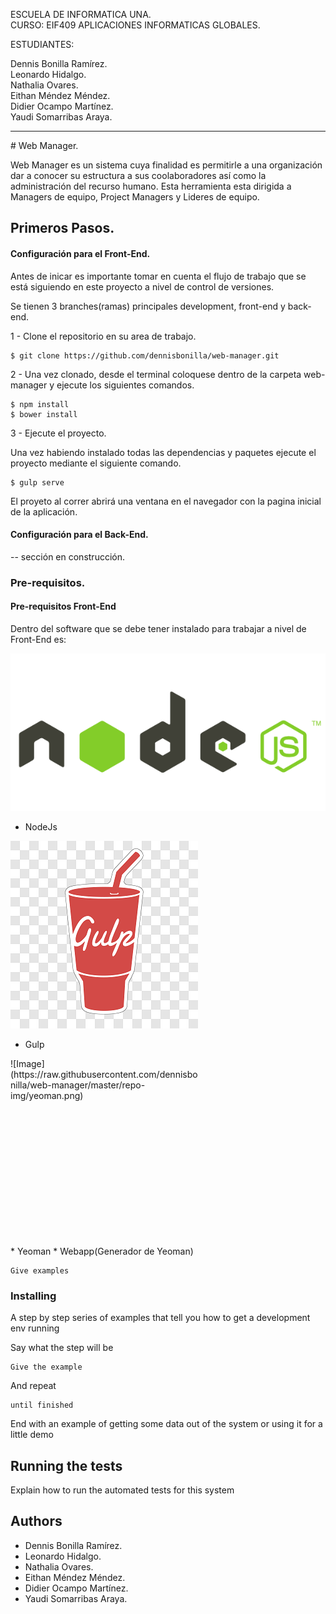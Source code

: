 
ESCUELA DE INFORMATICA UNA.<BR/>
CURSO: EIF409 APLICACIONES INFORMATICAS GLOBALES.

ESTUDIANTES:

Dennis Bonilla Ramírez.<br>
Leonardo Hidalgo.<br>
Nathalia Ovares.<br>
Eithan Méndez Méndez.<br>
Didier Ocampo Martínez.<br>
Yaudi Somarribas Araya.<br>
<hr>
# Web Manager.

Web Manager es un sistema  cuya finalidad es permitirle a una
organización dar a conocer su estructura a sus coolaboradores así como la administración del recurso humano. Esta herramienta esta dirigida a Managers de equipo, Project Managers y Lideres de equipo.

## Primeros Pasos.


#### Configuración para el Front-End.

Antes de inicar es importante tomar en cuenta el flujo de trabajo que se está siguiendo en este proyecto a nivel de control de versiones.

Se tienen 3 branches(ramas) principales development, front-end y back-end.

1 - Clone el repositorio en su area de trabajo.
```
$ git clone https://github.com/dennisbonilla/web-manager.git
```

2 - Una vez clonado, desde el terminal coloquese dentro de la carpeta web-manager y ejecute los siguientes comandos.
```
$ npm install
$ bower install
```
3 - Ejecute el proyecto.

Una vez habiendo instalado todas las dependencias y paquetes ejecute el proyecto mediante el siguiente comando.

```
$ gulp serve
```
El proyeto al correr abrirá una ventana en el navegador con la pagina inicial de la aplicación.


#### Configuración para el Back-End.

-- sección en construcción.

### Pre-requisitos.
#### Pre-requisitos Front-End

Dentro del software que se debe tener instalado para trabajar a nivel de Front-End es:

![Image](https://raw.githubusercontent.com/dennisbonilla/web-manager/master/repo-img/nodejs-logo.png)

* NodeJs

![Image](https://raw.githubusercontent.com/dennisbonilla/web-manager/master/repo-img/gulp.png)
* Gulp

<div style="width:300px; height: 300px;">
![Image](https://raw.githubusercontent.com/dennisbonilla/web-manager/master/repo-img/yeoman.png)
</div>
* Yeoman
* Webapp(Generador de Yeoman)




```
Give examples
```

### Installing

A step by step series of examples that tell you how to get a development env running

Say what the step will be

```
Give the example
```

And repeat

```
until finished
```

End with an example of getting some data out of the system or using it for a little demo

## Running the tests

Explain how to run the automated tests for this system

## Authors

* Dennis Bonilla Ramírez.
* Leonardo Hidalgo.
* Nathalia Ovares.
* Eithan Méndez Méndez.
* Didier Ocampo Martínez.
* Yaudi Somarribas Araya.
